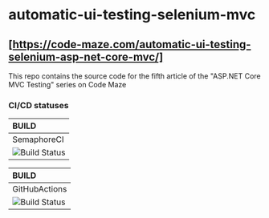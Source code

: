 
# automatic-ui-testing-selenium-mvc 

## [https://code-maze.com/automatic-ui-testing-selenium-asp-net-core-mvc/]

This repo contains the source code for the fifth article of the "ASP.NET Core MVC Testing" series on Code Maze

### CI/CD statuses

| BUILD |
|:----- |
|SemaphoreCI|
| ![Build Status](https://vabic.semaphoreci.com/badges/CodeMazeSelenium/branches/work.svg?key=1db44441-6274-44b9-8df1-7767d407e5e1)

| BUILD |
|:----- |
|GitHubActions|
| ![Build Status](https://github.com/actions/CodeMazeSelenium/workflows/Ubuntu_Docker/badge.svg?branch=work)
